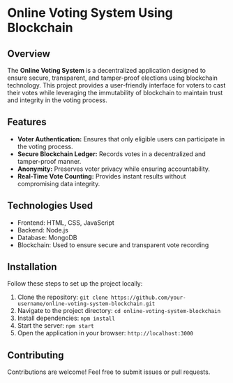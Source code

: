 <!DOCTYPE html>
<html>
<body>

<h1>Online Voting System Using Blockchain</h1>

<h2>Overview</h2>
<p>The <strong>Online Voting System</strong> is a decentralized application designed to ensure secure, transparent, and tamper-proof elections using blockchain technology. This project provides a user-friendly interface for voters to cast their votes while leveraging the immutability of blockchain to maintain trust and integrity in the voting process.</p>

<h2>Features</h2>
<ul>
    <li><strong>Voter Authentication:</strong> Ensures that only eligible users can participate in the voting process.</li>
    <li><strong>Secure Blockchain Ledger:</strong> Records votes in a decentralized and tamper-proof manner.</li>
    <li><strong>Anonymity:</strong> Preserves voter privacy while ensuring accountability.</li>
    <li><strong>Real-Time Vote Counting:</strong> Provides instant results without compromising data integrity.</li>
</ul>

<h2>Technologies Used</h2>
<ul>
    <li>Frontend: HTML, CSS, JavaScript</li>
    <li>Backend: Node.js</li>
    <li>Database: MongoDB</li>
    <li>Blockchain: Used to ensure secure and transparent vote recording</li>
</ul>

<h2>Installation</h2>
<p>Follow these steps to set up the project locally:</p>
<ol>
    <li>Clone the repository:
        <code>git clone https://github.com/your-username/online-voting-system-blockchain.git</code>
    </li>
    <li>Navigate to the project directory:
        <code>cd online-voting-system-blockchain</code>
    </li>
    <li>Install dependencies:
        <code>npm install</code>
    </li>
    <li>Start the server:
        <code>npm start</code>
    </li>
    <li>Open the application in your browser:
        <code>http://localhost:3000</code>
    </li>
</ol>


<h2>Contributing</h2>
<p>Contributions are welcome! Feel free to submit issues or pull requests.</p>

</body>
</html>
